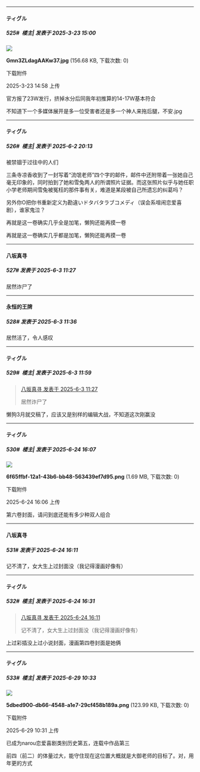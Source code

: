 ﻿
*****

####  ティグル  
##### 525#         楼主| 发表于 2025-3-23 15:00

<img src="https://img.saraba1st.com/forum/202503/23/145815wc7sszccss3e7zze.jpg" referrerpolicy="no-referrer">

<strong>Gmn3ZLdagAAKw37.jpg</strong> (156.68 KB, 下载次数: 0)

下载附件

2025-3-23 14:58 上传

官方报了23W发行，挤掉水分后同我年初推算的14-17W基本符合

不知道下一个多媒体展开是多一位受害者还是多一个神人来拖后腿，不安.jpg

*****

####  ティグル  
##### 526#         楼主| 发表于 2025-6-2 20:13

被禁锢于过往中的人们

三条寺凉香收到了一封写着“流氓老师”四个字的邮件，邮件中还附带着一张她自己毫无印象的，同时拍到了她和雪兔两人的所谓照片证据。而这张照片似乎与她任职小学老师期间雪兔被冤枉的那件事有关，难道是某段被自己所遗忘的纠葛吗？

另外你O把你书重新定义为勘違いドタバタラブコメディ（误会系喧闹恋爱喜剧），谁家鬼泣？

再就是这一卷确实几乎全是加笔，懒狗还能再摸一卷

再就是这一卷确实几乎都是加笔，懒狗还能再摸一卷


*****

####  八坂真寻  
##### 527#       发表于 2025-6-3 11:27

居然诈尸了


*****

####  永恒的王牌  
##### 528#       发表于 2025-6-3 11:36

居然活了，令人感叹


*****

####  ティグル  
##### 529#         楼主| 发表于 2025-6-3 11:59

<blockquote><a href="httphttps://stage1st.com/2b/forum.php?mod=redirect&amp;goto=findpost&amp;pid=67878444&amp;ptid=1988642" target="_blank">八坂真寻 发表于 2025-6-3 11:27</a>

居然诈尸了</blockquote>
懒狗3月就交稿了，应该又是别样的编辑大战，不知道这次刚赢没

*****

####  ティグル  
##### 530#         楼主| 发表于 2025-6-24 16:07

<img src="https://img.stage1st.com/forum/202506/24/160644yfg336j86h86z50f.png" referrerpolicy="no-referrer">

<strong>6f65ffbf-12a1-43b6-bb48-563439ef7d95.png</strong> (1.69 MB, 下载次数: 0)

下载附件

2025-6-24 16:06 上传

第六卷封面，请问到底还能有多少种双人组合


*****

####  八坂真寻  
##### 531#       发表于 2025-6-24 16:11

记不清了，女大生上过封面没（我记得漫画好像有）


*****

####  ティグル  
##### 532#         楼主| 发表于 2025-6-24 16:31

<blockquote><a href="httphttps://stage1st.com/2b/forum.php?mod=redirect&amp;goto=findpost&amp;pid=67991820&amp;ptid=1988642" target="_blank">八坂真寻 发表于 2025-6-24 16:11</a>

记不清了，女大生上过封面没（我记得漫画好像有）</blockquote>
上过彩插没上过小说封面，漫画第四卷封面是她俩

*****

####  ティグル  
##### 533#         楼主| 发表于 2025-6-29 10:33

<img src="https://img.stage1st.com/forum/202506/29/103143o361i3f87w7338fz.png" referrerpolicy="no-referrer">

<strong>5dbed900-db66-4548-a1e7-29cf458b189a.png</strong> (123.99 KB, 下载次数: 0)

下载附件

2025-6-29 10:31 上传

已成为narou恋爱喜剧类别历史第五，连载中作品第三

前四（前二）的体量过大，能守住现在这位置大概就是大御老师的目标了。对，用年更的方式

